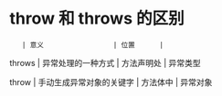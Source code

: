 # throw 和 throws 的区别

       | 意义                 | 位置      |
throws | 异常处理的一种方式      | 方法声明处 | 异常类型

throw  | 手动生成异常对象的关键字 | 方法体中   | 异常对象